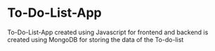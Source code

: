 # To-Do-List-App
To-Do-List-App created using Javascript for frontend and backend is created using MongoDB for storing the data of the To-do-list 
